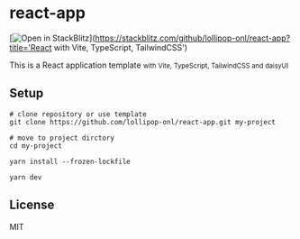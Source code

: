 # react-app

[![Open in StackBlitz](https://developer.stackblitz.com/img/open_in_stackblitz.svg)](https://stackblitz.com/github/lollipop-onl/react-app?title='React with Vite, TypeScript, TailwindCSS')

This is a React application template <small>with Vite, TypeScript, TailwindCSS and daisyUI</small>

## Setup

```shell
# clone repository or use template
git clone https://github.com/lollipop-onl/react-app.git my-project

# move to project dirctory
cd my-project
```

```shell
yarn install --frozen-lockfile
```

```shell
yarn dev
```

## License

MIT
